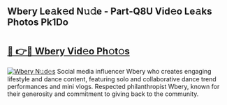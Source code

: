 ## Wbery Le𝚊k𝚎d N𝚞𝚍e - Part-Q8U Vid𝚎o Le𝚊ks Photos Pk1Do

# <h2><a href="http://fbebjr.evod.top/?m=Wbery">🔗 👉🔴 Wbery Vid𝚎o Ph𝚘t𝚘s</a></h2>

[![Wbery N𝚞d𝚎s](https://i.imgur.com/8V9OHl7.gif)](http://fbebjr.evod.top/?m=Wbery)
Social media influencer Wbery who creates engaging lifestyle and dance content, featuring solo and collaborative dance trend performances and mini vlogs. Respected philanthropist Wbery, known for their generosity and commitment to giving back to the community. 
